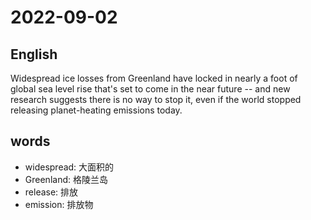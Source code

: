 # 2022-09-02


## English
Widespread ice losses from Greenland
have locked in nearly a foot of global sea
level rise that's set to come in the near 
future -- and new research suggests there
is no way to stop it, even if the world
stopped releasing planet-heating emissions today.

## words
* widespread: 大面积的
* Greenland: 格陵兰岛
* release: 排放
* emission: 排放物
